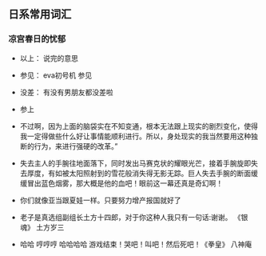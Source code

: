 ## 日系常用词汇

### 凉宫春日的忧郁
+ 以上： 说完的意思
+ 参见： eva初号机 参见
+ 没差： 有没有男朋友都没差啦
+ 参上

+ 不过啊，因为上面的脑袋实在不知变通，根本无法跟上现实的剧烈变化，使得我一定得做些什么好让事情能顺利进行。所以，身处现实的我当然要用这种独断的行为，来进行强硬的改革。”

+ 失去主人的手腕往地面落下，同时发出马赛克状的耀眼光芒，接着手腕旋即失去厚度，有如被太阳照射到的雪花般消失得无影无踪。巨人失去手腕的断面缓缓冒出蓝色烟雾，那大概是他的血吧！眼前这一幕还真是奇幻啊！

+ 你们就像亚当跟夏娃一样。只要努力增产报国就好了

+ 老子是真选组副组长土方十四郎，对于你这种人我只有一句话:谢谢。 《银魂》 土方岁三

+ 哈哈 哼哼哼 哈哈哈哈 游戏结束！哭吧！叫吧！然后死吧！《拳皇》 八神庵